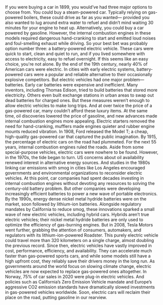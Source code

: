 If you were buying a car in 1899, you would’ve had three major options to choose from. You could buy a steam-powered car. Typically relying on gas-powered boilers,  these could drive as far as you wanted— provided you also wanted to lug around extra water to refuel and didn’t mind waiting 30 minutes for your engine to heat up. Alternatively, you could buy a car powered by gasoline. However, the internal combustion engines in these models required dangerous hand-cranking to start and emitted loud noises and foul-smelling exhaust while driving. So your best bet was probably option number three: a battery-powered electric vehicle. These cars were quick to start, clean and quiet to run, and if you lived somewhere with access  to electricity, easy to refuel overnight. If this seems like an easy choice, you're not alone. By the end of the 19th century,  nearly 40% of American cars were electric. In cities with early electric systems, battery-powered cars were  a popular and reliable alternative to their occasionally explosive  competitors. But electric vehicles had one major problem— batteries. Early car batteries were expensive and inefficient. Many inventors, including Thomas Edison, tried to build batteries  that stored more electricity. Others even built exchange stations  in urban areas to swap out dead batteries for charged ones. But these measures weren’t enough to allow electric vehicles to make long trips. And at over twice the price  of a gas-powered car, many couldn’t afford these luxury items. At the same time, oil discoveries lowered the price of gasoline, and new advances made internal combustion engines more appealing. Electric starters removed the need for hand-cranking, mufflers made engines quieter and  rubber engine mounts reduced vibration. In 1908, Ford released the Model T; a cheap, high-quality gas-powered car  that captured the public imagination. By 1915, the percentage of electric cars on the road had plummeted. For the next 55 years, internal combustion engines ruled the roads. Aside from some special-purpose vehicles, electric cars were nowhere to be found. However, in the 1970s,  the tide began to turn. US concerns about oil availability renewed interest in alternative energy sources. And studies in the 1980s linking  car emissions with smog in cities like Los Angeles encouraged governments  and environmental organizations to reconsider electric vehicles. At this point, car companies had spent decades investing in internal combustion engines  without devoting any resources to solving the century-old  battery problem. But other companies were developing increasingly efficient batteries to power a new wave  of portable electronics. By the 1990s, energy dense nickel metal hydride batteries were on the market, soon followed by lithium-ion batteries. Alongside regulatory mandates  by California to reduce smog, these innovations sparked a small wave of new electric vehicles, including hybrid cars. Hybrids aren’t true electric vehicles; their nickel metal hydride batteries are only used to optimize  the efficiency of gas-burning engines. But in 2008, Tesla Motors went further, grabbing the attention of consumers,  automakers, and regulators with its lithium-ion-powered Roadster. This purely electric vehicle could travel  more than 320 kilometers on a single charge, almost doubling the previous record. Since then, electric vehicles have  vastly improved in cost, performance, efficiency, and availability. They can accelerate much faster than gas-powered sports cars, and while some models still have a high upfront cost, they reliably save their drivers money in the long run. As governments around the world focus  on slowing climate change, electric vehicles are now expected  to replace gas-powered ones altogether. In Norway, 75% of car sales in 2020  were plug-in electric vehicles. And policies such as California’s Zero Emission Vehicle mandate and Europe’s aggressive  CO2 emission standards have dramatically slowed investments  in gas-powered vehicles worldwide. Soon, electric cars will reclaim  their place on the road, putting gasoline in our rearview. 
